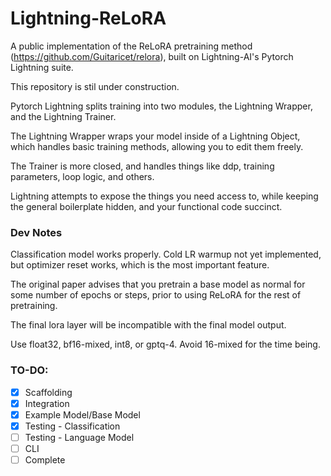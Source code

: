 # Lightning-ReLoRA
A public implementation of the ReLoRA pretraining method (https://github.com/Guitaricet/relora), built on Lightning-AI's Pytorch Lightning suite.

This repository is stil under construction.

Pytorch Lightning splits training into two modules, the Lightning Wrapper, and the Lightning Trainer.

The Lightning Wrapper wraps your model inside of a Lightning Object, which handles basic training methods, allowing you to edit them freely.

The Trainer is more closed, and handles things like ddp, training parameters, loop logic, and others.

Lightning attempts to expose the things you need access to, while keeping the general boilerplate hidden, and your functional code succinct.

### Dev Notes
Classification model works properly. Cold LR warmup not yet implemented, but optimizer reset works, which is the most important feature.

The original paper advises that you pretrain a base model as normal for some number of epochs or steps, prior to using ReLoRA for the rest of pretraining.

The final lora layer will be incompatible with the final model output.

Use float32, bf16-mixed, int8, or gptq-4. Avoid 16-mixed for the time being.

### TO-DO:

- [x] Scaffolding
- [x] Integration
- [x] Example Model/Base Model
- [x] Testing - Classification
- [ ] Testing - Language Model
- [ ] CLI
- [ ] Complete
